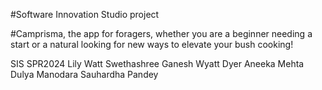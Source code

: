 #Software Innovation Studio project

#Camprisma, the app for foragers, whether you are a beginner needing a start or a natural looking for new ways to elevate your bush cooking!

SIS SPR2024
Lily Watt
Swethashree Ganesh
Wyatt Dyer
Aneeka Mehta
Dulya Manodara
Sauhardha Pandey
